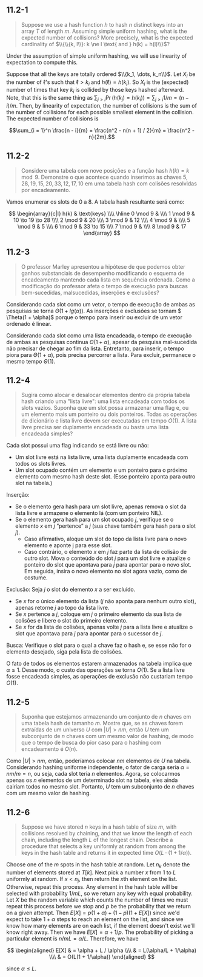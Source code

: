 ## 11.2-1

> Suppose we use a hash function $h$ to hash $n$ distinct keys into an array $T$ of length $m$. Assuming simple uniform hashing, what is the expected number of collisions? More precisely, what is the expected cardinality of $\\{\\{k, l\\}: k \ne l \text{ and } h(k) = h(l)\\}$?

Under the assumption of simple uniform hashing, we will use linearity of expectation to compute this.

Suppose that all the keys are totally ordered $\\{k_1, \dots, k_n\\}$. Let $X_i$ be the number of $\ell$'s such that $\ell > k_i$ and $h(\ell) = h(k_i)$. So $X_i$ is the (expected) number of times that key $k_i$ is collided by those keys hashed afterward. Note, that this is the same thing as $\sum_{j > i} \Pr(h(k_j) = h(k_i)) = \sum_{j > i} 1 / m = (n - i) / m$. Then, by linearity of expectation, the number of collisions is the sum of the number of collisions for each possible smallest element in the collision. The expected number of collisions is

$$\sum_{i = 1}^n \frac{n - i}{m} = \frac{n^2 - n(n + 1) / 2}{m} = \frac{n^2 - n}{2m}.$$

## 11.2-2

> Considere uma tabela com nove posições e a função hash $h(k) = k \mod 9$. Demonstre o que acontece quando inserimos as chaves $5, 28, 19, 15, 20, 33, 12, 17, 10$ em uma tabela hash com colisões resolvidas por encadeamento.

Vamos enumerar os slots de $0$ a $8$. A tabela hash resultante será como:

$$
\begin{array}{c|l}
h(k)     & \text{keys}      \\\\
\hline
0 \mod 9 &                  \\\\
1 \mod 9 & 10 \to 19 \to 28 \\\\
2 \mod 9 & 20               \\\\
3 \mod 9 & 12               \\\\
4 \mod 9 &                  \\\\
5 \mod 9 & 5                \\\\
6 \mod 9 & 33 \to 15        \\\\
7 \mod 9 &                  \\\\
8 \mod 9 & 17
\end{array}
$$

## 11.2-3

> O professor Marley apresentou a hipótese de que podemos obter ganhos substanciais de desempenho modificando o esquema de encadeamento mantendo cada lista em sequência ordenada. Como a modificação do professor afeta o tempo de execução para buscas bem-sucedidas, malsucedidas, inserções e exclusões?

Considerando cada slot como um vetor, o tempo de execução de ambas as pesquisas se torna $\Theta(1 + lg(\alpha))$. As inserções e exclusões se tornam $ \Theta(1 + \alpha)$ porque o tempo para inserir ou excluir de um vetor ordenado é linear.

Considerando cada slot como uma lista encadeada, o tempo de execução de ambas as pesquisas continua $\Theta(1+\alpha)$, apesar da pesquisa mal-sucedida não precisar de chegar ao fim da lista. Entretanto, para inserir, o tempo piora para $\Theta(1+\alpha)$, pois precisa percorrer a lista. Para excluir, permanece o mesmo tempo $\Theta(1)$.

## 11.2-4

> Sugira como alocar e desalocar elementos dentro da própria tabela hash criando uma "lista livre": uma lista encadeada com todos os slots vazios. Suponha que um slot possa armazenar uma flag e, ou um elemento mais um ponteiro ou dois ponteiros. Todas as operações de dicionário e lista livre devem ser executadas em tempo $O(1)$. A lista livre precisa ser duplamente encadeada ou basta uma lista encadeada simples?

Cada slot possui uma flag indicando se está livre ou não:

* Um slot livre está na lista livre, uma lista duplamente encadeada com todos os slots livres.
* Um slot ocupado contém um elemento e um ponteiro para o próximo elemento com mesmo hash deste slot. (Esse ponteiro aponta para outro slot na tabela.)

Inserção:

* Se o elemento gera hash para um slot livre, apenas remova o slot da lista livre e armazene o elemento lá (com um ponteiro NIL).
* Se o elemento gera hash para um slot ocupado $j$, verifique se o elemento $x$ em $j$ “pertence” a $j$ (sua chave também gera hash para o slot $j$).
  * Caso afirmativo, aloque um slot do topo da lista livre para o novo elemento e aponte j para esse slot.
  * Caso contrário, o elemento $x$ em $j$ faz parte da lista de colisão de outro slot. Mova o conteúdo do slot $j$ para um slot livre e atualize o ponteiro do slot que apontava para $j$ para apontar para o novo slot. Em seguida, insira o novo elemento no slot agora vazio, como de costume.

Exclusão: Seja $j$ o slot do elemento $x$ a ser excluído.

* Se $x$ for o único elemento da lista ($j$ não aponta para nenhum outro slot), apenas retorne $j$ ao topo da lista livre.
* Se $x$ pertence a $j$, coloque em $j$ o primeiro elemento da sua lista de colisões e libere o slot do primeiro elemento.
* Se $x$ for da lista de colisões, apenas volte $j$ para a lista livre e atualize o slot que apontava para $j$ para apontar para o sucessor de $j$.

Busca: Verifique o slot para o qual a chave faz o hash e, se esse não for o elemento desejado, siga pela lista de colisões.

O fato de todos os elementos estarem armazenados na tabela implica que $\alpha \leq 1$. Desse modo, o custo das operações se torna $O(1)$. Se a lista livre fosse encadeada simples, as operações de exclusão não custariam tempo $O(1)$.

## 11.2-5

> Suponha que estejamos armazenando um conjunto de $n$ chaves em uma tabela hash de tamanho $m$. Mostre que, se as chaves forem extraídas de um universo $U$ com $|U| > nm$, então $U$ tem um subconjunto de $n$ chaves com um mesmo valor de hashing, de modo que o tempo de busca do pior caso para o hashing com encadeamento é $O(n)$.

Como $|U| > nm$, então, poderíamos colocar $nm$ elementos de $U$ na tabela. Considerando hashing uniforme independente, o fator de carga seria $\alpha=nm/m=n$, ou seja, cada slot teria $n$ elementos. Agora, se colocarmos apenas os $n$ elementos de um determinado slot na tabela, eles ainda cairiam todos no mesmo slot. Portanto, $U$ tem um subconjunto de $n$ chaves com um mesmo valor de hashing.

## 11.2-6

> Suppose we have stored $n$ keys in a hash table of size $m$, with collisions resolved by chaining, and that we know the length of each chain, including the length $L$ of the longest chain. Describe a procedure that selects a key uniformly at random from among the keys in the hash table and returns it in expected time $O(L \cdot (1 + 1 / \alpha))$.

Choose one of the $m$ spots in the hash table at random. Let $n_k$ denote the number of elements stored at $T[k]$. Next pick a number $x$ from $1$ to $L$ uniformly at random. If $x < n_j$, then return the $x$th element on the list. Otherwise, repeat this process. Any element in the hash table will be selected with probability $1 / mL$, so we return any key with equal probability. Let $X$ be the random variable which counts the number of times we must repeat this process before we stop and $p$ be the probability that we return on a given attempt. Then $E[X] = p(1 + \alpha) + (1 − p)(1 + E[X])$ since we'd expect to take $1 + \alpha$ steps to reach an element on the list, and since we know how many elements are on each list, if the element doesn't exist we'll know right away. Then we have $E[X] = \alpha + 1 / p$. The probability of picking a particular element is $n / mL = \alpha / L$. Therefore, we have

$$
\begin{aligned}
E[X] & = \alpha + L / \alpha \\\\
     & = L(\alpha/L + 1/\alpha) \\\\
     & = O(L(1 + 1/\alpha))
\end{aligned}
$$

since $\alpha \le L$.
